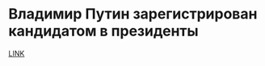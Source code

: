 # Владимир Путин зарегистрирован кандидатом в президенты



[LINK](https://varlamov.ru/2773044.html)